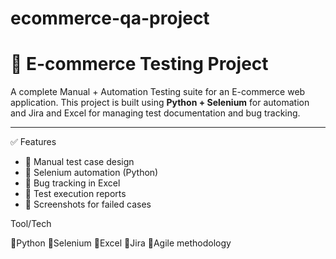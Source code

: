 # ecommerce-qa-project
# 🛒 E-commerce Testing Project



A complete Manual + Automation Testing suite for an E-commerce web application. This project is built using **Python + Selenium** for automation and Jira and Excel for managing test documentation and bug tracking.

---

✅ Features

- 🔹 Manual test case design
- 🔹 Selenium automation (Python)
- 🔹 Bug tracking in Excel
- 🔹 Test execution reports
- 🔹 Screenshots for failed cases

Tool/Tech

🔹Python
🔹Selenium
🔹Excel
🔹Jira
🔹Agile methodology


